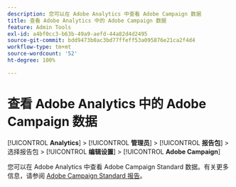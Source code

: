```yaml
---
description: 您可以在 Adobe Analytics 中查看 Adobe Campaign 数据
title: 查看 Adobe Analytics 中的 Adobe Campaign 数据
feature: Admin Tools
exl-id: a4bf0cc3-b63b-49a9-aefd-44a82d4d2495
source-git-commit: bdd9473b0ac3bd77ffeff53a095876e21ca2f4d4
workflow-type: tm+mt
source-wordcount: '52'
ht-degree: 100%

---
```


# 查看 Adobe Analytics 中的 Adobe Campaign 数据

[!UICONTROL **Analytics**] > [!UICONTROL **管理员**] > [!UICONTROL **报告包**] > 选择报告包 > [!UICONTROL **编辑设置**] > [!UICONTROL **Adobe Campaign**]

您可以在 Adobe Analytics 中查看 Adobe Campaign Standard 数据。有关更多信息，请参阅 [Adobe Campaign Standard 报告](/help/integrate/adobe-campaign.md)。
